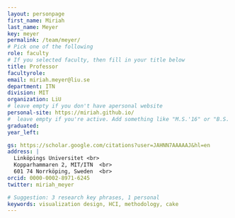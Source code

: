 ```yaml
---
layout: personpage
first_name: Miriah
last_name: Meyer
key: meyer
permalink: /team/meyer/
# Pick one of the following
role: faculty
# If you selected faculty, then fill in your title below
title: Professor
facultyrole: 
email: miriah.meyer@liu.se
department: ITN
division: MIT
organization: LiU
# leave empty if you don't have apersonal website
personal-site: https://miriah.github.io/
#  leave empty if you're active. Add something like "M.S.'16" or "B.S.'17" if you got a degree while with the Vis Collective. Add "N" if you left before you got a degree.
graduated:
year_left:

gs: https://scholar.google.com/citations?user=JAHNN7AAAAAJ&hl=en
address: |
  Linköpings Universitet <br>
  Kopparhammaren 2, MIT/ITN  <br>
  601 74 Norrköping, Sweden  <br>
orcid: 0000-0002-8971-6245
twitter: miriah_meyer

# Suggestion: 3 research key phrases, 1 personal
keywords: visualization design, HCI, methodology, cake
---
```

